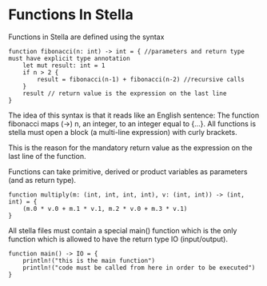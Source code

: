 # Functions In Stella

Functions in Stella are defined using the syntax

```
function fibonacci(n: int) -> int = { //parameters and return type must have explicit type annotation
    let mut result: int = 1
    if n > 2 {
        result = fibonacci(n-1) + fibonacci(n-2) //recursive calls
    }
    result // return value is the expression on the last line
}
```

The idea of this syntax is that it reads like an English sentence: The function fibonacci maps (->) n, an integer, to an integer equal to {...}. All functions is stella must open a block (a multi-line expression) with curly brackets.

This is the reason for the mandatory return value as the expression on the last line of the function.

Functions can take primitive, derived or product variables as parameters (and as return type).

```
function multiply(m: (int, int, int, int), v: (int, int)) -> (int, int) = {
    (m.0 * v.0 + m.1 * v.1, m.2 * v.0 + m.3 * v.1)
}
```

All stella files must contain a special main() function which is the only function which is allowed to have the return type IO (input/output).

```
function main() -> IO = {
    println!("this is the main function")
    println!("code must be called from here in order to be executed")
}
```
